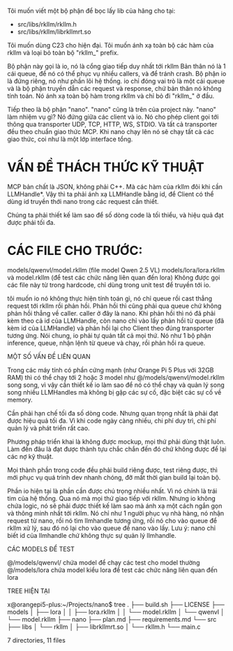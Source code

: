 Tôi muốn viết một bộ phận để bọc lấy lib của hãng cho tại:
- src/libs/rkllm/rkllm.h
- src/libs/rkllm/librkllmrt.so

Tôi muốn dùng C23 cho hiện đại.
Tôi muốn ánh xạ toàn bộ các hàm của rkllm và loại bỏ toàn bộ "rkllm_" prefix.

Bộ phận này gọi là io, nó là cổng giao tiếp duy nhất tới rkllm
Bản thân nó là 1 cái queue, để nó có thể phục vụ nhiều callers, và để tránh crash. Bộ phận io là đứng riêng, nó như phần lõi hệ thống. io chỉ đóng vai trò là một cái queue và là bộ phận truyền dẫn các request và response, chứ bản thân nó không tính toán. Nó ánh xạ toàn bộ hàm trong rkllm và chỉ bỏ đi "rkllm_" ở đầu.

Tiếp theo là bộ phận "nano". "nano" cũng là trên của project này.
"nano" làm nhiệm vụ gì? Nó đứng giữa các client và io. Nó cho phép client gọi tới thông qua transporter UDP, TCP, HTTP, WS, STDIO. Và tất cả transporter đều theo chuẩn giao thức MCP.
Khi nano chạy lên nó sẽ chạy tất cả các giao thức, coi như là một lớp interface tổng.

# VẤN ĐỀ THÁCH THỨC KỸ THUẬT

MCP bản chất là JSON, không phải C++. Mà các hàm của rkllm đôi khi cần LLMHandle*. Vậy thì ta phải ánh xạ LLMHandle bằng id, để Client có thể dùng id truyền thới nano trong các request cần thiết.

Chúng ta phải thiết kế làm sao để số dòng code là tối thiểu, và hiệu quả đạt được phải tối đa.

# CÁC FILE CHO TRƯỚC:
models/qwenvl/model.rkllm (file model Qwen 2.5 VL)
models/lora/lora.rkllm và model.rkllm (để test các chức năng liên quan đến lora)
Không được gọi các file này từ trong hardcode, chỉ dùng trong unit test để truyền tới io.

tôi muốn io nó không thực hiện tính toán gì, nó chỉ queue rồi cast thẳng request tới rkllm rồi phản hồi. Phản hồi thì cũng phải qua queue chứ không phản hồi thẳng về caller. caller ở đây là nano. Khi phản hồi thì nó đã phải kèm theo cả id của LLMHandle, còn nano chỉ vào lấy phản hồi từ queue (đã kèm id của LLMHandle) và phản hồi lại cho Client theo đúng transporter tương ứng. Nói chung, io phải tự quản tất cả mọi thứ. Nó như 1 bộ phận inference, queue, nhận lệnh từ queue và chạy, rồi phản hồi ra queue. 

MỘT SỐ VẤN ĐỀ LIÊN QUAN

Trong các máy tính có phần cứng mạnh (như Orange Pi 5 Plus với 32GB RAM) thì có thể chạy tới 2 hoặc 3 model như @/models/qwenvl/model.rkllm song song, vì vậy cần thiết kế io làm sao để nó có thể chạy và quản lý song song nhiều LLMHandles mà không bị gặp các sự cố, đặc biệt các sự cố về memory.

Cần phải hạn chế tối đa số dòng code. Nhưng quan trọng nhất là phải đạt được hiệu quả tối đa. Vì khi code ngày càng nhiều, chi phí duy trì, chi phí quản lý và phát triển rất cao.

Phương pháp triển khai là không được mockup, mọi thứ phải dùng thật luôn. Làm đến đâu là đạt được thành tựu chắc chắn đến đó chứ không được để lại các nợ kỹ thuật.

Mọi thành phần trong code đều phải build riêng được, test riêng được, thì mới phục vụ quá trình dev nhanh chóng, đỡ mất thời gian build lại toàn bộ.

Phần io hiện tại là phần cần được chú trọng nhiều nhất. Vì nó chính là trái tim của hệ thống. Qua nó mà mọi thứ giao tiếp với rkllm. Nhưng io không chứa logic, nó sẽ phải được thiết kế làm sao mà ánh xạ một cách ngắn gọn và thông minh nhất tới rkllm. Nó chỉ như 1 người phục vụ nhà hàng, nó nhận request từ nano, rồi nó tìm llmhandle tương ứng, rồi nó cho vào queue để rkllm xử lý, sau đó nó lại cho vào queue để nano vào lấy. Lưu ý: nano chỉ biết id của llmhandle chứ không thực sự quản lý llmhandle.

CÁC MODELS ĐỂ TEST

@/models/qwenvl/ chứa model để chạy các test cho model thường
@/models/lora chứa model kiểu lora để test các chức năng liên quan đến lora

TREE HIỆN TẠI

x@orangepi5-plus:~/Projects/nano$ tree
.
├── build.sh
├── LICENSE
├── models
│   ├── lora
│   │   ├── lora.rkllm
│   │   └── model.rkllm
│   └── qwenvl
│       └── model.rkllm
├── nano
├── plan.md
├── requirements.md
└── src
    ├── libs
    │   └── rkllm
    │       ├── librkllmrt.so
    │       └── rkllm.h
    └── main.c

7 directories, 11 files